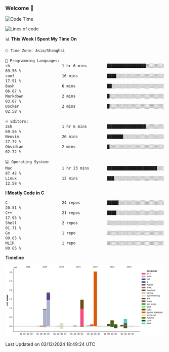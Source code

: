 ### Welcome 👋

<!--START_SECTION:waka-->
![Code Time](http://img.shields.io/badge/Code%20Time-1%2C740%20hrs%2031%20mins-blue)

![Lines of code](https://img.shields.io/badge/From%20Hello%20World%20I%27ve%20Written-8.7%20million%20lines%20of%20code-blue)

📊 **This Week I Spent My Time On** 

```text
🕑︎ Time Zone: Asia/Shanghai

💬 Programming Languages: 
sh                       1 hr 6 mins         █████████████████░░░░░░░░   69.56 % 
conf                     16 mins             ████░░░░░░░░░░░░░░░░░░░░░   17.51 % 
Bash                     6 mins              ██░░░░░░░░░░░░░░░░░░░░░░░   06.87 % 
Markdown                 2 mins              █░░░░░░░░░░░░░░░░░░░░░░░░   03.07 % 
Docker                   2 mins              █░░░░░░░░░░░░░░░░░░░░░░░░   02.58 % 

🔥 Editors: 
Zsh                      1 hr 6 mins         █████████████████░░░░░░░░   69.56 % 
Neovim                   26 mins             ███████░░░░░░░░░░░░░░░░░░   27.72 % 
Obsidian                 2 mins              █░░░░░░░░░░░░░░░░░░░░░░░░   02.72 % 

💻 Operating System: 
Mac                      1 hr 23 mins        ██████████████████████░░░   87.42 % 
Linux                    12 mins             ███░░░░░░░░░░░░░░░░░░░░░░   12.58 % 
```

**I Mostly Code in C** 

```text
C                        24 repos            █████░░░░░░░░░░░░░░░░░░░░   20.51 % 
C++                      21 repos            ████░░░░░░░░░░░░░░░░░░░░░   17.95 % 
Shell                    2 repos             ░░░░░░░░░░░░░░░░░░░░░░░░░   01.71 % 
Go                       1 repo              ░░░░░░░░░░░░░░░░░░░░░░░░░   00.85 % 
MLIR                     1 repo              ░░░░░░░░░░░░░░░░░░░░░░░░░   00.85 % 
```



**Timeline**

![Lines of Code chart](https://raw.githubusercontent.com/Bohan-hu/Bohan-hu/master/assets/bar_graph.png)


 Last Updated on 02/12/2024 18:49:24 UTC
<!--END_SECTION:waka-->



